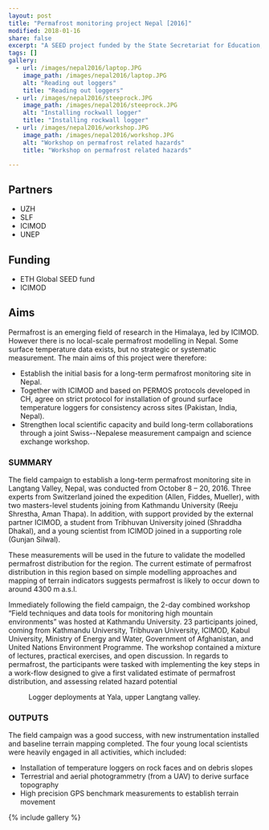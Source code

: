 ```yaml
---
layout: post
title: "Permafrost monitoring project Nepal [2016]"
modified: 2018-01-16
share: false
excerpt: "A SEED project funded by the State Secretariat for Education, Research and Innovation/ ETH "
tags: []
gallery:
  - url: /images/nepal2016/laptop.JPG
    image_path: /images/nepal2016/laptop.JPG
    alt: "Reading out loggers"
    title: "Reading out loggers"
  - url: /images/nepal2016/steeprock.JPG
    image_path: /images/nepal2016/steeprock.JPG
    alt: "Installing rockwall logger"
    title: "Installing rockwall logger"
  - url: /images/nepal2016/workshop.JPG
    image_path: /images/nepal2016/workshop.JPG
    alt: "Workshop on permafrost related hazards"
    title: "Workshop on permafrost related hazards"

---
```

## Partners
- UZH
- SLF
- ICIMOD
- UNEP

## Funding
- ETH Global SEED fund
- ICIMOD

## Aims
Permafrost is an emerging field of research in the Himalaya, led by ICIMOD. However there is no local-scale permafrost modelling in Nepal. Some surface temperature data exists, but no strategic or systematic measurement. The main aims of this project were therefore:

- Establish the initial basis for a long-term permafrost monitoring site in Nepal.
- Together with ICIMOD and based on PERMOS protocols developed in CH, agree on strict protocol for installation of ground surface temperature loggers for consistency across sites (Pakistan, India, Nepal).
- Strengthen local scientific capacity and build long-term collaborations through
a joint Swiss--Nepalese measurement campaign and science exchange workshop.

### SUMMARY

The field campaign to establish a long-term permafrost monitoring site in Langtang Valley, Nepal, was conducted from October 8 – 20, 2016.  Three experts from Switzerland joined the expedition (Allen, Fiddes, Mueller), with two masters-level students joining from Kathmandu University (Reeju Shrestha, Aman Thapa). In addition, with support provided by the external partner ICIMOD, a student from Tribhuvan University joined (Shraddha Dhakal), and a young scientist from ICIMOD joined in a supporting role (Gunjan Silwal).

These measurements will be used in the future to validate the modelled permafrost distribution for the region. The current estimate of permafrost distribution in this region based on simple modelling approaches and mapping of terrain indicators suggests permafrost is likely to occur down to around 4300 m a.s.l. 

Immediately following the field campaign, the 2-day combined workshop “Field techniques and data tools for monitoring high mountain environments” was hosted at Kathmandu University. 23 participants joined, coming from Kathmandu University, Tribhuvan University, ICIMOD, Kabul University, Ministry of Energy and Water, Government of Afghanistan, and United Nations Environment Programme. The workshop contained a mixture of lectures, practical exercises, and open discussion. In regards to permafrost, the participants were tasked with implementing the key steps in a work-flow designed to give a first validated estimate of permafrost distribution, and assessing related hazard potential


<figure>
  <img src="{{ site.url }}{{ site.baseurl }}/images/nepal2016/yala_overview.png" alt="">
  <figcaption>Logger deployments at Yala, upper Langtang valley.</figcaption>
</figure> 


### OUTPUTS
The field campaign was a good success, with new instrumentation installed and baseline terrain mapping completed. The four young local scientists were heavily engaged in all activities, which included:
- Installation of temperature loggers on rock faces and on debris slopes
- Terrestrial and aerial photogrammetry (from a UAV) to derive surface topography
- High precision GPS benchmark measurements to establish terrain movement

{% include gallery  %}

